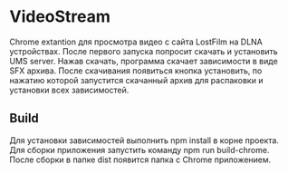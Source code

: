 # VideoStream

Chrome extantion для просмотра видео с сайта LostFilm на DLNA устройствах. После первого запуска попросит скачать и установить UMS server. Нажав скачать, программа скачает зависимости в виде SFX архива. После скачивания появиться кнопка установить, по нажатию которой запустится скачанный архив для распаковки и установки всех зависимостей.

## Build

Для установки зависимостей выполнить npm install в корне проекта.
Для сборки приложения запустить команду npm run build-chrome. После сборки в папке dist появится папка с Chrome приложением.


